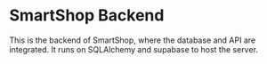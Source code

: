 # SmartShop Backend

This is the backend of SmartShop, where the database and API are integrated. It runs on SQLAlchemy and supabase to host the server.